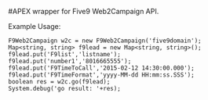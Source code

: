 #APEX wrapper for Five9 Web2Campaign API.

Example Usage:
```apex
F9Web2Campaign w2c = new F9Web2Campaign('five9domain');
Map<string, string> f9lead = new Map<string, string>();
f9lead.put('F9list','listname');
f9lead.put('number1','8016665555');
f9lead.put('F9TimeToCall','2015-02-12 14:30:00.000');
f9lead.put('F9TimeFormat','yyyy-MM-dd HH:mm:ss.SSS');
boolean res = w2c.go(f9lead);
System.debug('go result: '+res);
```
